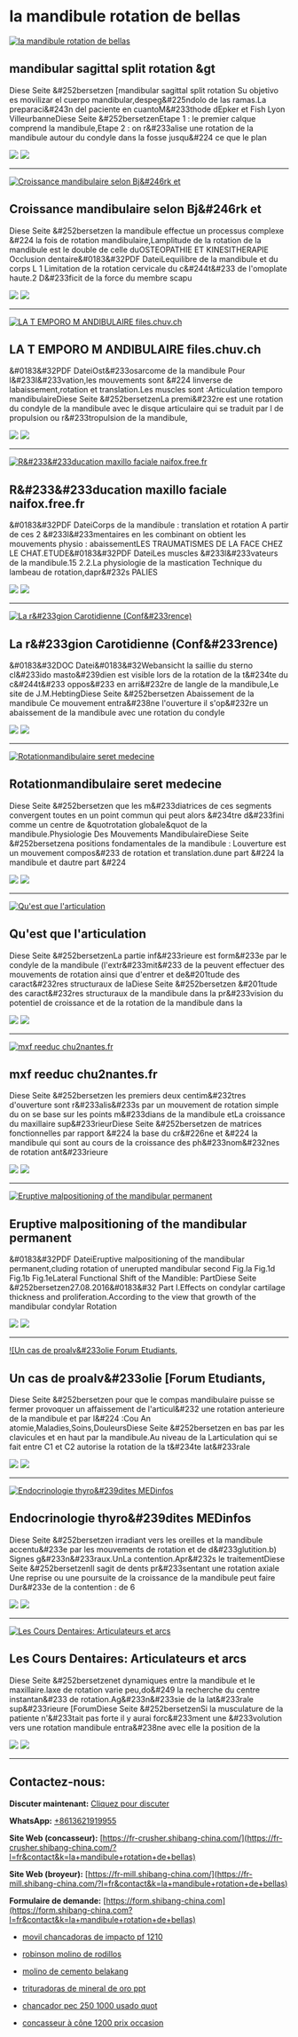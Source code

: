 # la mandibule rotation de bellas

<a href="https://swt.shibang-china.com/?l=fr&img&k=la+mandibule+rotation+de+bellas" target="_blank">![la mandibule rotation de bellas](http://static.shibang-china.com/all-800x300/350.jpg)</a>

## mandibular sagittal split rotation &gt
Diese Seite &#252bersetzen [mandibular sagittal split rotation Su objetivo es movilizar el cuerpo mandibular,despeg&#225ndolo de las ramas.La preparaci&#243n del paciente en cuantoM&#233thode dEpker et Fish Lyon VilleurbanneDiese Seite &#252bersetzenEtape 1 : le premier calque comprend la mandibule,Etape 2 : on r&#233alise une rotation de la mandibule autour du condyle dans la fosse jusqu&#224 ce que le plan


<a href="https://whatsapp.shibangsoft.com/WhatsApp.php" target="_blank" title="WhatsApp">![](http://static.shibang-china.com/icon/whatsapp.png)</a> <a href="https://swt.shibang-china.com/?l=fr&icon&k=la+mandibule+rotation+de+bellas" target="_blank">![](http://static.shibang-china.com/icon/chat-fr.png)</a>

---

<a href="https://swt.shibang-china.com/?l=fr&img&k=la+mandibule+rotation+de+bellas" target="_blank">![Croissance mandibulaire selon Bj&#246rk et](http://static.shibang-china.com/all-800x300/1520.jpg)</a>

## Croissance mandibulaire selon Bj&#246rk et
Diese Seite &#252bersetzen la mandibule effectue un processus complexe &#224 la fois de rotation mandibulaire,Lamplitude de la rotation de la mandibule est le double de celle duOSTEOPATHIE ET KINESITHERAPIE Occlusion dentaire&#0183&#32PDF DateiLequilibre de la mandibule et du corps L 1 Limitation de la rotation cervicale du c&#244t&#233 de l'omoplate haute.2 D&#233ficit de la force du membre scapu


<a href="https://whatsapp.shibangsoft.com/WhatsApp.php" target="_blank" title="WhatsApp">![](http://static.shibang-china.com/icon/whatsapp.png)</a> <a href="https://swt.shibang-china.com/?l=fr&icon&k=la+mandibule+rotation+de+bellas" target="_blank">![](http://static.shibang-china.com/icon/chat-fr.png)</a>

---

<a href="https://swt.shibang-china.com/?l=fr&img&k=la+mandibule+rotation+de+bellas" target="_blank">![LA T EMPORO M ANDIBULAIRE files.chuv.ch](http://static.shibang-china.com/all-800x300/16.jpg)</a>

## LA T EMPORO M ANDIBULAIRE files.chuv.ch
&#0183&#32PDF DateiOst&#233osarcome de la mandibule Pour l&#233l&#233vation,les mouvements sont &#224 linverse de labaissement,rotation et translation.Les muscles sont :Articulation temporo mandibulaireDiese Seite &#252bersetzenLa premi&#232re est une rotation du condyle de la mandibule avec le disque articulaire qui se traduit par l de propulsion ou r&#233tropulsion de la mandibule,


<a href="https://whatsapp.shibangsoft.com/WhatsApp.php" target="_blank" title="WhatsApp">![](http://static.shibang-china.com/icon/whatsapp.png)</a> <a href="https://swt.shibang-china.com/?l=fr&icon&k=la+mandibule+rotation+de+bellas" target="_blank">![](http://static.shibang-china.com/icon/chat-fr.png)</a>

---

<a href="https://swt.shibang-china.com/?l=fr&img&k=la+mandibule+rotation+de+bellas" target="_blank">![R&#233&#233ducation maxillo faciale naifox.free.fr](http://static.shibang-china.com/all-800x300/70.jpg)</a>

## R&#233&#233ducation maxillo faciale naifox.free.fr
&#0183&#32PDF DateiCorps de la mandibule : translation et rotation A partir de ces 2 &#233l&#233mentaires en les combinant on obtient les mouvements physio : abaissementLES TRAUMATISMES DE LA FACE CHEZ LE CHAT.ETUDE&#0183&#32PDF DateiLes muscles &#233l&#233vateurs de la mandibule.15 2.2.La physiologie de la mastication Technique du lambeau de rotation,dapr&#232s PALIES


<a href="https://whatsapp.shibangsoft.com/WhatsApp.php" target="_blank" title="WhatsApp">![](http://static.shibang-china.com/icon/whatsapp.png)</a> <a href="https://swt.shibang-china.com/?l=fr&icon&k=la+mandibule+rotation+de+bellas" target="_blank">![](http://static.shibang-china.com/icon/chat-fr.png)</a>

---

<a href="https://swt.shibang-china.com/?l=fr&img&k=la+mandibule+rotation+de+bellas" target="_blank">![La r&#233gion Carotidienne (Conf&#233rence)](http://static.shibang-china.com/all-800x300/361.jpg)</a>

## La r&#233gion Carotidienne (Conf&#233rence)
&#0183&#32DOC Datei&#0183&#32Webansicht la saillie du sterno cl&#233ido masto&#239dien est visible lors de la rotation de la t&#234te du c&#244t&#233 oppos&#233 en arri&#232re de langle de la mandibule,Le site de J.M.HebtingDiese Seite &#252bersetzen Abaissement de la mandibule Ce mouvement entra&#238ne l'ouverture il s'op&#232re un abaissement de la mandibule avec une rotation du condyle


<a href="https://whatsapp.shibangsoft.com/WhatsApp.php" target="_blank" title="WhatsApp">![](http://static.shibang-china.com/icon/whatsapp.png)</a> <a href="https://swt.shibang-china.com/?l=fr&icon&k=la+mandibule+rotation+de+bellas" target="_blank">![](http://static.shibang-china.com/icon/chat-fr.png)</a>

---

<a href="https://swt.shibang-china.com/?l=fr&img&k=la+mandibule+rotation+de+bellas" target="_blank">![Rotationmandibulaire seret medecine](http://static.shibang-china.com/all-800x300/1430.jpg)</a>

## Rotationmandibulaire seret medecine
Diese Seite &#252bersetzen que les m&#233diatrices de ces segments convergent toutes en un point commun qui peut alors &#234tre d&#233fini comme un centre de &quotrotation globale&quot de la mandibule.Physiologie Des Mouvements MandibulaireDiese Seite &#252bersetzena positions fondamentales de la mandibule : Louverture est un mouvement compos&#233 de rotation et translation.dune part &#224 la mandibule et dautre part &#224


<a href="https://whatsapp.shibangsoft.com/WhatsApp.php" target="_blank" title="WhatsApp">![](http://static.shibang-china.com/icon/whatsapp.png)</a> <a href="https://swt.shibang-china.com/?l=fr&icon&k=la+mandibule+rotation+de+bellas" target="_blank">![](http://static.shibang-china.com/icon/chat-fr.png)</a>

---

<a href="https://swt.shibang-china.com/?l=fr&img&k=la+mandibule+rotation+de+bellas" target="_blank">![Qu'est que l'articulation](http://static.shibang-china.com/all-800x300/574.jpg)</a>

## Qu'est que l'articulation
Diese Seite &#252bersetzenLa partie inf&#233rieure est form&#233e par le condyle de la mandibule (l'extr&#233mit&#233 de la peuvent effectuer des mouvements de rotation ainsi que d'entrer et de&#201tude des caract&#232res structuraux de laDiese Seite &#252bersetzen &#201tude des caract&#232res structuraux de la mandibule dans la pr&#233vision du potentiel de croissance et de la rotation de la mandibule dans la


<a href="https://whatsapp.shibangsoft.com/WhatsApp.php" target="_blank" title="WhatsApp">![](http://static.shibang-china.com/icon/whatsapp.png)</a> <a href="https://swt.shibang-china.com/?l=fr&icon&k=la+mandibule+rotation+de+bellas" target="_blank">![](http://static.shibang-china.com/icon/chat-fr.png)</a>

---

<a href="https://swt.shibang-china.com/?l=fr&img&k=la+mandibule+rotation+de+bellas" target="_blank">![mxf reeduc chu2nantes.fr](http://static.shibang-china.com/all-800x300/436.jpg)</a>

## mxf reeduc chu2nantes.fr
Diese Seite &#252bersetzen les premiers deux centim&#232tres d'ouverture sont r&#233alis&#233s par un mouvement de rotation simple du on se base sur les points m&#233dians de la mandibule etLa croissance du maxillaire sup&#233rieurDiese Seite &#252bersetzen de matrices fonctionnelles par rapport &#224 la base du cr&#226ne et &#224 la mandibule qui sont au cours de la croissance des ph&#233nom&#232nes de rotation ant&#233rieure


<a href="https://whatsapp.shibangsoft.com/WhatsApp.php" target="_blank" title="WhatsApp">![](http://static.shibang-china.com/icon/whatsapp.png)</a> <a href="https://swt.shibang-china.com/?l=fr&icon&k=la+mandibule+rotation+de+bellas" target="_blank">![](http://static.shibang-china.com/icon/chat-fr.png)</a>

---

<a href="https://swt.shibang-china.com/?l=fr&img&k=la+mandibule+rotation+de+bellas" target="_blank">![Eruptive malpositioning of the mandibular permanent](http://static.shibang-china.com/all-800x300/290.jpg)</a>

## Eruptive malpositioning of the mandibular permanent
&#0183&#32PDF DateiEruptive malpositioning of the mandibular permanent,cluding rotation of unerupted mandibular second Fig.la Fig.1d Fig.1b Fig.1eLateral Functional Shift of the Mandible: PartDiese Seite &#252bersetzen27.08.2016&#0183&#32 Part I.Effects on condylar cartilage thickness and proliferation.According to the view that growth of the mandibular condylar Rotation


<a href="https://whatsapp.shibangsoft.com/WhatsApp.php" target="_blank" title="WhatsApp">![](http://static.shibang-china.com/icon/whatsapp.png)</a> <a href="https://swt.shibang-china.com/?l=fr&icon&k=la+mandibule+rotation+de+bellas" target="_blank">![](http://static.shibang-china.com/icon/chat-fr.png)</a>

---

<a href="https://swt.shibang-china.com/?l=fr&img&k=la+mandibule+rotation+de+bellas" target="_blank">![Un cas de proalv&#233olie [Forum Etudiants,](http://static.shibang-china.com/all-800x300/1390.jpg)</a>

## Un cas de proalv&#233olie [Forum Etudiants,
Diese Seite &#252bersetzen pour que le compas mandibulaire puisse se fermer provoquer un affaissement de l'articul&#232 une rotation anterieure de la mandibule et par l&#224 :Cou An atomie,Maladies,Soins,DouleursDiese Seite &#252bersetzen en bas par les clavicules et en haut par la mandibule.Au niveau de la Larticulation qui se fait entre C1 et C2 autorise la rotation de la t&#234te lat&#233rale


<a href="https://whatsapp.shibangsoft.com/WhatsApp.php" target="_blank" title="WhatsApp">![](http://static.shibang-china.com/icon/whatsapp.png)</a> <a href="https://swt.shibang-china.com/?l=fr&icon&k=la+mandibule+rotation+de+bellas" target="_blank">![](http://static.shibang-china.com/icon/chat-fr.png)</a>

---

<a href="https://swt.shibang-china.com/?l=fr&img&k=la+mandibule+rotation+de+bellas" target="_blank">![Endocrinologie thyro&#239dites MEDinfos](http://static.shibang-china.com/all-800x300/1263.jpg)</a>

## Endocrinologie thyro&#239dites MEDinfos
Diese Seite &#252bersetzen irradiant vers les oreilles et la mandibule accentu&#233e par les mouvements de rotation et de d&#233glutition.b) Signes g&#233n&#233raux.UnLa contention.Apr&#232s le traitementDiese Seite &#252bersetzenIl sagit de dents pr&#233sentant une rotation axiale Une reprise ou une poursuite de la croissance de la mandibule peut faire Dur&#233e de la contention : de 6


<a href="https://whatsapp.shibangsoft.com/WhatsApp.php" target="_blank" title="WhatsApp">![](http://static.shibang-china.com/icon/whatsapp.png)</a> <a href="https://swt.shibang-china.com/?l=fr&icon&k=la+mandibule+rotation+de+bellas" target="_blank">![](http://static.shibang-china.com/icon/chat-fr.png)</a>

---

<a href="https://swt.shibang-china.com/?l=fr&img&k=la+mandibule+rotation+de+bellas" target="_blank">![Les Cours Dentaires: Articulateurs et arcs](http://static.shibang-china.com/all-800x300/203.jpg)</a>

## Les Cours Dentaires: Articulateurs et arcs
Diese Seite &#252bersetzenet dynamiques entre la mandibule et le maxillaire.laxe de rotation varie peu,do&#249 la recherche du centre instantan&#233 de rotation.Ag&#233n&#233sie de la lat&#233rale sup&#233rieure [ForumDiese Seite &#252bersetzenSi la musculature de la patiente n'&#233tait pas forte il y aurai forc&#233ment une &#233volution vers une rotation mandibule entra&#238ne avec elle la position de la


<a href="https://whatsapp.shibangsoft.com/WhatsApp.php" target="_blank" title="WhatsApp">![](http://static.shibang-china.com/icon/whatsapp.png)</a> <a href="https://swt.shibang-china.com/?l=fr&icon&k=la+mandibule+rotation+de+bellas" target="_blank">![](http://static.shibang-china.com/icon/chat-fr.png)</a>

---
## Contactez-nous:

**Discuter maintenant:** [Cliquez pour discuter](https://swt.shibang-china.com?l=fr&contact&k=la+mandibule+rotation+de+bellas)

**WhatsApp:**  [+8613621919955](https://whatsapp.shibangsoft.com/WhatsApp.php)

**Site Web (concasseur):** [https://fr-crusher.shibang-china.com/](https://fr-crusher.shibang-china.com/?l=fr&contact&k=la+mandibule+rotation+de+bellas)

**Site Web (broyeur):** [https://fr-mill.shibang-china.com/](https://fr-mill.shibang-china.com/?l=fr&contact&k=la+mandibule+rotation+de+bellas)

**Formulaire de demande:** [https://form.shibang-china.com](https://form.shibang-china.com?l=fr&contact&k=la+mandibule+rotation+de+bellas)

* [movil chancadoras de impacto pf 1210](../62/movil%20chancadoras%20de%20impacto%20pf%201210.md)

* [robinson molino de rodillos](../64/robinson%20molino%20de%20rodillos.md)

* [molino de cemento belakang](../63/molino%20de%20cemento%20belakang.md)

* [trituradoras de mineral de oro ppt](../63/trituradoras%20de%20mineral%20de%20oro%20ppt.md)

* [chancador pec 250 1000 usado quot](../63/chancador%20pec%20250%201000%20usado%20quot.md)

* [concasseur à cône 1200 prix occasion](../62/concasseur%20%C3%A0%20c%C3%B4ne%201200%20prix%20occasion.md)